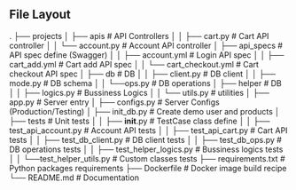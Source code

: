 
## File Layout
.
├── projects
│   ├── apis                       # API Controllers
│   │   ├── cart.py                # Cart API controller
│   │   └── account.py             # Account API controller
│   ├── api_specs                  # API spec define (Swagger)
│   │   ├── account.yml            # Login API spec
│   │   ├── cart_add.yml           # Cart add API spec
│   │   └── cart_checkout.yml      # Cart checkout API spec
│   ├── db                         # DB
│   │   ├── client.py              # DB client
│   │   ├── mode.py                # DB schema
│   │   └──ops.py                 # DB operations
│   ├── helper                     # DB
│   │   ├── logics.py              # Bussiness Logics
│   │   └── utils.py               # utilities
│   ├── app.py                     # Server entry
│   ├── configs.py                 # Server Configs (Production/Testing)
│   ├── init_db.py                 # Create demo user and products
│   ├── tests                      # Unit tests
│   │   ├── __init__.py            # TestCase class define
│   │   ├── test_api_account.py    # Account API tests
│   │   ├── test_api_cart.py       # Cart API tests
│   │   ├── test_db_client.py      # DB client tests
│   │   ├── test_db_ops.py         # DB operations tests
│   │   ├── test_helper_logics.py  # Bussiness logics tests
│   │   └──test_helper_utils.py    # Custom classes tests
├── requirements.txt               # Python packages requirements
├── Dockerfile                     # Docker image build recipe
└── README.md                      # Documentation
